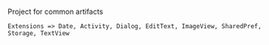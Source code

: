 Project for common artifacts


    Extensions => Date, Activity, Dialog, EditText, ImageView, SharedPref, Storage, TextView
